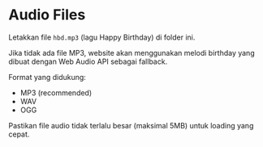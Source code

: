 
# Audio Files

Letakkan file `hbd.mp3` (lagu Happy Birthday) di folder ini.

Jika tidak ada file MP3, website akan menggunakan melodi birthday yang dibuat dengan Web Audio API sebagai fallback.

Format yang didukung:
- MP3 (recommended)
- WAV
- OGG

Pastikan file audio tidak terlalu besar (maksimal 5MB) untuk loading yang cepat.
